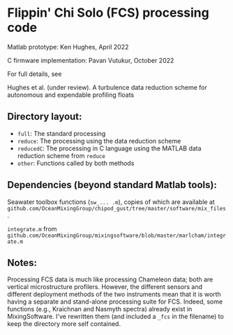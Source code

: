 # Flippin' Chi Solo (FCS) processing code

Matlab prototype: Ken Hughes, April 2022

C firmware implementation: Pavan Vutukur, October 2022 

For full details, see 

Hughes et al. (under review). A turbulence data reduction scheme for autonomous and expendable profiling floats

## Directory layout:

- `full`: The standard processing
- `reduce`: The processing using the data reduction scheme
- `reducedC`: The processing in C language using the MATLAB data reduction scheme from `reduce`
- `other`: Functions called by both methods

## Dependencies (beyond standard Matlab tools):

Seawater toolbox functions (`sw_... .m`), copies of which are available at `github.com/OceanMixingGroup/chipod_gust/tree/master/software/mix_files`.

`integrate.m` from  
`github.com/OceanMixingGroup/mixingsoftware/blob/master/marlcham/integrate.m`

## Notes:

Processing FCS data is much like processing Chameleon data; both are vertical microstructure profilers. However, the different sensors and different deployment methods of the two instruments mean that it is worth having a separate and stand-alone processing suite for FCS. Indeed, some functions (e.g., Kraichnan and Nasmyth spectra) already exist in MixingSoftware. I've rewritten them (and included a `_fcs` in the filename) to keep the directory more self contained.

